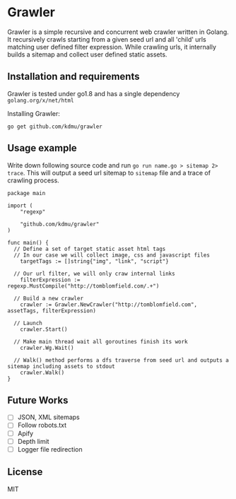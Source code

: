# Grawler
Grawler is a simple recursive and concurrent web crawler written in Golang. It recursively crawls starting from a given seed url and all 'child' urls matching user defined filter expression. While crawling urls, it internally builds a sitemap and collect user defined static assets.

## Installation and requirements
Grawler is tested under go1.8 and has a single dependency `golang.org/x/net/html`

Installing Grawler:

```
go get github.com/kdmu/grawler
```

## Usage example
Write down following source code and run `go run name.go > sitemap 2> trace`. This will output a seed url sitemap to `sitemap` file and a trace of crawling process.
```golang
package main

import (
	"regexp"

	"github.com/kdmu/grawler"
)

func main() {
  // Define a set of target static asset html tags
  // In our case we will collect image, css and javascript files
	targetTags := []string{"img", "link", "script"}

  // Our url filter, we will only craw internal links
	filterExpression := regexp.MustCompile("http://tomblomfield.com/.+")

  // Build a new crawler
	crawler := Grawler.NewCrawler("http://tomblomfield.com", assetTags, filterExpression)

  // Launch
	crawler.Start()

  // Make main thread wait all goroutines finish its work
	crawler.Wg.Wait()

  // Walk() method performs a dfs traverse from seed url and outputs a sitemap including assets to stdout
	crawler.Walk()
}
```

## Future Works
- [ ] JSON, XML sitemaps
- [ ] Follow robots.txt
- [ ] Apify
- [ ] Depth limit
- [ ] Logger file redirection

## License
MIT